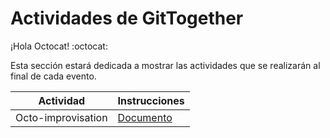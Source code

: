 # Actividades de GitTogether

¡Hola Octocat! :octocat:

Esta sección estará dedicada a mostrar las actividades que se realizarán al final de cada evento.

| Actividad | Instrucciones |
|-----------|---------------|
| Octo-improvisation | [Documento](./OctoImprovisation/)|
